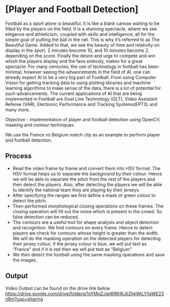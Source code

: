 # [Player and Football Detection]
Football as a sport alone is beautiful. It is like a blank canvas waiting to be filled by the players on the field. It is a stunning spectacle, where we see elegance and athleticism, coupled with skills and intelligence, all for the simple goal of putting the ball in the net. This is why it’s referred to as The Beautiful Game.
Added to that, we see the beauty of time and relativity on display in the sport. 2 minutes become 10, and 10 minutes become 2, depending on the score. Finally the desire and urge to compete and win which the players display and the fans embody, makes for a great spectacle.
For many centuries, the use of technology in football has been minimal, however seeing the advancements in the field of AI, one can already expect AI to be a very big part of Football.
From using Computer Vision for getting tracking data to using plotting libraries and machine learning algorithms to make sense of the data, there is a lot of potential for such advancements.
The current applications of AI that are being implemented in Football are Goal Line Technology (GLT), Video Assistant Referee (VAR), Electronic Performance and Tracking Systems(EPTS) and many more.

Objective - implementation of player and football detection using OpenCV, masking and contour techniques.

We use the France vs Belgium match clip as an example to perform player and football detection.

## Process
- Read the video frame by frame and convert them into HSV format.
The HSV format helps us to separate the background by their colour. Hence we will be able to separate the pitch from the rest of the players and then detect the players. Also, after detecting the players we will be able to identify the national team they are playing by their jerseys. 
- After specifying the ranges we first define a mask of green colour to detect the pitch.
- Then performed morphological closing operations on these frames. The closing operation will fill out the noise which is present in the crowd. So false detection can be reduced.
- The contours are a useful tool for shape analysis and object detection and recognition. We find contours on every frame. Hence to detect players we check for contours whose height is greater than the width. We will do the masking operation on the detected players for detecting their jersey colour, if the jersey colour is blue, we will put text as “France” and if it is red then we will put text as “Belgium”.
- We then detect the football using the same masking operations and save the images.


## Output
Video Output can be found on the drive link below
https://drive.google.com/drive/folders/1oYMqZJwt6RKIKJIjZhkWiLY1qWE23n8m?usp=sharing

